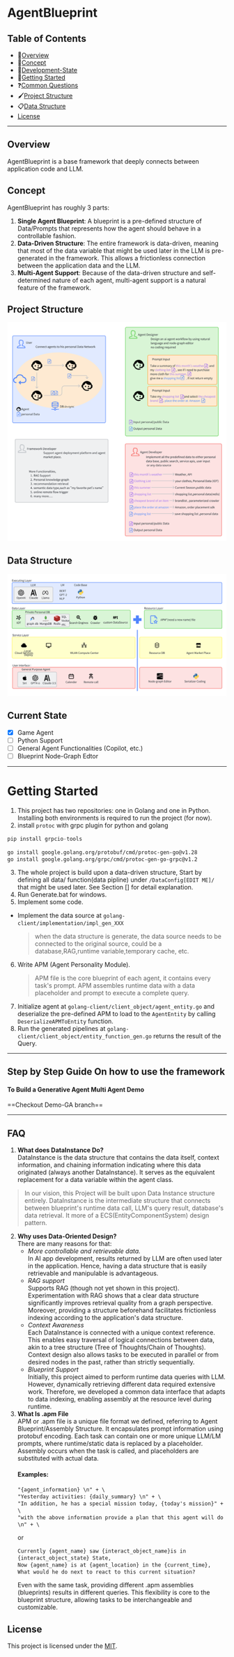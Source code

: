 # AgentBlueprint
## Table of Contents
- :memo:[Overview](#overview)
- :star2:[Concept](#concept)
- :triangular_flag_on_post:[Development-State](#current-state)
- :pushpin:[Getting Started](#getting-started)
- :question:[Common Questions](#faq)
- :paintbrush:[Project Structure](#project-structure)
- :clipboard:[Data Structure](#data-structure)
- [License](#license)

***
## Overview
AgentBlueprint is a base framework that deeply connects between application code and LLM.
## Concept
AgentBlueprint has roughly 3 parts:
1. **Single Agent Blueprint**: A blueprint is a pre-defined structure of Data/Prompts that represents how the agent should behave in a controllable fashion.
2. **Data-Driven Structure**: The entire framework is data-driven, meaning that most of the data variable that might be used later in the LLM is pre-generated in the framework. This allows a frictionless connection between the application data and the LLM.
3. **Multi-Agent Support**: Because of the data-driven structure and self-determined nature of each agent, multi-agent support is a natural feature of the framework. 

## Project Structure
![Project Structure](./resouce/user_classify.png)
## Data Structure
![Data Structure](./resouce/design_layer.png)
## Current State
- [X] Game Agent
- [ ] Python Support
- [ ] General Agent Functionalities (Copilot, etc.)
- [ ] Blueprint Node-Graph Edtor

---
# Getting Started
1. This project has two repositories: one in Golang and one in Python. Installing both environments is required to run the project (for now).
2. install `protoc` with grpc plugin for python and golang
```python
pip install grpcio-tools
```
```golang
go install google.golang.org/protobuf/cmd/protoc-gen-go@v1.28
go install google.golang.org/grpc/cmd/protoc-gen-go-grpc@v1.2
```
3. The whole project is build upon a data-driven structure, Start by defining all data/ function(data pipline) under `/DataConfig[EDIT ME]/`  that might be used later. See Section [] for detail explanation.
4. Run Generate.bat for windows.
5. Implement some code.
- Implement the data source at `golang-client/implementation/impl_gen_XXX`
  >when the data structure is generate, the data source needs to be connected to the original source, could be a database,RAG,runtime variable,temporary cache, etc.

6. Write APM (Agent Personality Module).
   > APM file is the core blueprint of each agent, it contains every task's prompt. APM assembles runtime data with a data placeholder and prompt to execute a complete query.
7. Initialize agent at `golang-client/client_object/agent_entity.go` and deserialize the pre-defined APM to load to the `AgentEntity` by calling `DeserializeAPMToEntity` function.
8. Run the generated pipelines at `golang-client/client_object/entity_function_gen.go` returns the result of the Query.
---
## Step by Step Guide On how to use the framework
#### To Build a Generative Agent Multi Agent Demo
==Checkout Demo-GA branch==


---
## FAQ
1. **What does DataInstance Do?** <br>
DataInstance is the data structure that contains the data itself, context information, and chaining information indicating where this data originated (always another DataInstance). It serves as the equivalent replacement for a data variable within the agent class.
> In our vision, this Project will be built upon Data Instance structure entirely. DataInstance is the intermediate structure that connects between blueprint's runtime data call, LLM's query result, database's data retrieval. It more of a ECS(EntityComponentSystem) design pattern.
2. **Why uses Data-Oriented Design?** <br>
There are many reasons for that:
   - *More controllable and retrievable data.*<br> In AI app development, results returned by LLM are often used later in the application. Hence, having a data structure that is easily retrievable and manipulable is advantageous.
   - *RAG support*<br> Supports RAG (though not yet shown in this project). Experimentation with RAG shows that a clear data structure significantly improves retrieval quality from a graph perspective. Moreover, providing a structure beforehand facilitates frictionless indexing according to the application's data structure.
   - *Context Awareness*<br> Each DataInstance is connected with a unique context reference. This enables easy traversal of logical connections between data, akin to a tree structure (Tree of Thoughts/Chain of Thoughts). Context design also allows tasks to be executed in parallel or from desired nodes in the past, rather than strictly sequentially.
   - *Blueprint Support*<br> Initially, this project aimed to perform runtime data queries with LLM. However, dynamically retrieving different data required extensive work. Therefore, we developed a common data interface that adapts to data indexing, enabling assembly at the resource level during runtime.
3. **What Is .apm File** <br>
APM or .apm file is a unique file format we defined, referring to Agent Blueprint/Assembly Structure. It encapsulates prompt information using protobuf encoding. Each task can contain one or more unique LLM/LM prompts, where runtime/static data is replaced by a placeholder. Assembly occurs when the task is called, and placeholders are substituted with actual data.<br>
   #### Examples:
    ```
    "{agent_information} \n" + \
    "Yesterday activities: {daily_summary} \n" + \
    "In addition, he has a special mission today, {today's mission}" + \
    "with the above information provide a plan that this agent will do \n" + \
    ```
   or 
    ```
    Currently {agent_name} saw {interact_object_name}is in {interact_object_state} State,
    Now {agent_name} is at {agent_location} in the {current_time},
    What would he do next to react to this current situation?
   ```
   Even with the same task, providing different .apm assemblies (blueprints) results in different queries. This flexibility is core to the blueprint structure, allowing tasks to be interchangeable and customizable.
## License

This project is licensed under the [MIT](LICENSE).